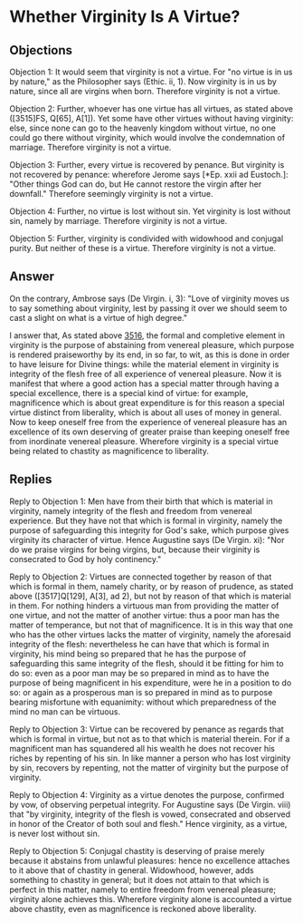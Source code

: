 # Whether Virginity Is A Virtue?

## Objections

Objection 1: It would seem that virginity is not a virtue. For "no virtue is in us by nature," as the Philosopher says (Ethic. ii, 1). Now virginity is in us by nature, since all are virgins when born. Therefore virginity is not a virtue.

Objection 2: Further, whoever has one virtue has all virtues, as stated above ([3515]FS, Q[65], A[1]). Yet some have other virtues without having virginity: else, since none can go to the heavenly kingdom without virtue, no one could go there without virginity, which would involve the condemnation of marriage. Therefore virginity is not a virtue.

Objection 3: Further, every virtue is recovered by penance. But virginity is not recovered by penance: wherefore Jerome says [*Ep. xxii ad Eustoch.]: "Other things God can do, but He cannot restore the virgin after her downfall." Therefore seemingly virginity is not a virtue.

Objection 4: Further, no virtue is lost without sin. Yet virginity is lost without sin, namely by marriage. Therefore virginity is not a virtue.

Objection 5: Further, virginity is condivided with widowhood and conjugal purity. But neither of these is a virtue. Therefore virginity is not a virtue.

## Answer

On the contrary, Ambrose says (De Virgin. i, 3): "Love of virginity moves us to say something about virginity, lest by passing it over we should seem to cast a slight on what is a virtue of high degree."

I answer that, As stated above [3516](A[1]), the formal and completive element in virginity is the purpose of abstaining from venereal pleasure, which purpose is rendered praiseworthy by its end, in so far, to wit, as this is done in order to have leisure for Divine things: while the material element in virginity is integrity of the flesh free of all experience of venereal pleasure. Now it is manifest that where a good action has a special matter through having a special excellence, there is a special kind of virtue: for example, magnificence which is about great expenditure is for this reason a special virtue distinct from liberality, which is about all uses of money in general. Now to keep oneself free from the experience of venereal pleasure has an excellence of its own deserving of greater praise than keeping oneself free from inordinate venereal pleasure. Wherefore virginity is a special virtue being related to chastity as magnificence to liberality.

## Replies

Reply to Objection 1: Men have from their birth that which is material in virginity, namely integrity of the flesh and freedom from venereal experience. But they have not that which is formal in virginity, namely the purpose of safeguarding this integrity for God's sake, which purpose gives virginity its character of virtue. Hence Augustine says (De Virgin. xi): "Nor do we praise virgins for being virgins, but, because their virginity is consecrated to God by holy continency."

Reply to Objection 2: Virtues are connected together by reason of that which is formal in them, namely charity, or by reason of prudence, as stated above ([3517]Q[129], A[3], ad 2), but not by reason of that which is material in them. For nothing hinders a virtuous man from providing the matter of one virtue, and not the matter of another virtue: thus a poor man has the matter of temperance, but not that of magnificence. It is in this way that one who has the other virtues lacks the matter of virginity, namely the aforesaid integrity of the flesh: nevertheless he can have that which is formal in virginity, his mind being so prepared that he has the purpose of safeguarding this same integrity of the flesh, should it be fitting for him to do so: even as a poor man may be so prepared in mind as to have the purpose of being magnificent in his expenditure, were he in a position to do so: or again as a prosperous man is so prepared in mind as to purpose bearing misfortune with equanimity: without which preparedness of the mind no man can be virtuous.

Reply to Objection 3: Virtue can be recovered by penance as regards that which is formal in virtue, but not as to that which is material therein. For if a magnificent man has squandered all his wealth he does not recover his riches by repenting of his sin. In like manner a person who has lost virginity by sin, recovers by repenting, not the matter of virginity but the purpose of virginity.

Reply to Objection 4: Virginity as a virtue denotes the purpose, confirmed by vow, of observing perpetual integrity. For Augustine says (De Virgin. viii) that "by virginity, integrity of the flesh is vowed, consecrated and observed in honor of the Creator of both soul and flesh." Hence virginity, as a virtue, is never lost without sin.

Reply to Objection 5: Conjugal chastity is deserving of praise merely because it abstains from unlawful pleasures: hence no excellence attaches to it above that of chastity in general. Widowhood, however, adds something to chastity in general; but it does not attain to that which is perfect in this matter, namely to entire freedom from venereal pleasure; virginity alone achieves this. Wherefore virginity alone is accounted a virtue above chastity, even as magnificence is reckoned above liberality.